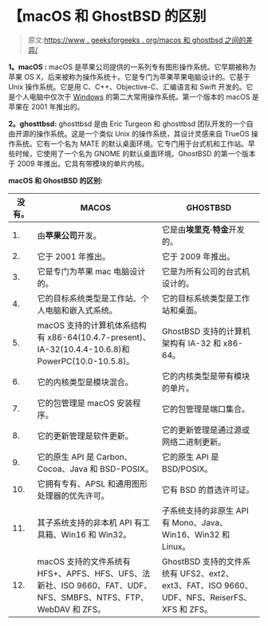 # 【macOS 和 GhostBSD 的区别

> 原文:[https://www . geeksforgeeks . org/macos 和 ghostbsd 之间的差异/](https://www.geeksforgeeks.org/difference-between-macos-and-ghostbsd/)

**1。macOS :**
macOS 是苹果公司提供的一系列专有图形操作系统。它早期被称为苹果 OS X，后来被称为操作系统十。它是专门为苹果苹果电脑设计的。它基于 Unix 操作系统。它是用 C、C++、Objective-C、汇编语言和 Swift 开发的。它是个人电脑中仅次于 [Windows](https://www.geeksforgeeks.org/interesting-facts-about-windows/) 的第二大常用操作系统。第一个版本的 macOS 是苹果在 2001 年推出的。

**2。ghosttbsd:**
ghosttbsd 是由 Eric Turgeon 和 ghosttbsd 团队开发的一个自由开源的操作系统。这是一个类似 Unix 的操作系统，其设计灵感来自 TrueOS 操作系统。它有一个名为 MATE 的默认桌面环境。它专门用于台式机和工作站。早些时候，它使用了一个名为 GNOME 的默认桌面环境。GhostBSD 的第一个版本于 2009 年推出。它具有带模块的单片内核。

**macOS 和 GhostBSD 的区别:**

<center>

| 没有。 | MACOS | GHOSTBSD |
| --- | --- | --- |
| 1. | 由**苹果公司**开发。 | 它是由**埃里克·特金**开发的。 |
| 2. | 它于 2001 年推出。 | 它于 2009 年推出。 |
| 3. | 它是专门为苹果 mac 电脑设计的。 | 它是为所有公司的台式机设计的。 |
| 4. | 它的目标系统类型是工作站、个人电脑和嵌入式系统。 | 它的目标系统类型是工作站和桌面。 |
| 5. | macOS 支持的计算机体系结构有 x86-64(10.4.7-present)、IA-32(10.4.4-10.6.8)和 PowerPC(10.0-10.5.8)。 | GhostBSD 支持的计算机架构有 IA-32 和 x86-64。 |
| 6. | 它的内核类型是模块混合。 | 它的内核类型是带有模块的单片。 |
| 7. | 它的包管理是 macOS 安装程序。 | 它的包管理是端口集合。 |
| 8. | 它的更新管理是软件更新。 | 它的更新管理是通过源或网络二进制更新。 |
| 9. | 它的原生 API 是 Carbon、Cocoa、Java 和 BSD-POSIX。 | 它的原生 API 是 BSD/POSIX。 |
| 10. | 它拥有专有、APSL 和通用图形处理器的优先许可。 | 它有 BSD 的首选许可证。 |
| 11. | 其子系统支持的非本机 API 有工具箱、Win16 和 Win32。 | 子系统支持的非原生 API 有 Mono、Java、Win16、Win32 和 Linux。 |
| 12. | macOS 支持的文件系统有 HFS+、APFS、HFS、UFS、法新社、ISO 9660、FAT、UDF、NFS、SMBFS、NTFS、FTP、WebDAV 和 ZFS。 | GhostBSD 支持的文件系统有 UFS2、ext2、ext3、FAT、ISO 9660、UDF、NFS、ReiserFS、XFS 和 ZFS。 |

</center>